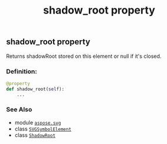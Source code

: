 ﻿---
title: shadow_root property
second_title: Aspose.SVG for Python via .NET API References
description: 
type: docs
weight: 900
url: /python-net/aspose.svg/svgsymbolelement/shadow_root/
is_root: false
---

## shadow_root property


Returns shadowRoot stored on this element or null if it's closed.
### Definition:
```python
@property
def shadow_root(self):
    ...
```

### See Also
* module [`aspose.svg`](../../)
* class [`SVGSymbolElement`](/svg/python-net/aspose.svg/svgsymbolelement)
* class [`ShadowRoot`](/svg/python-net/aspose.svg.dom/shadowroot)

